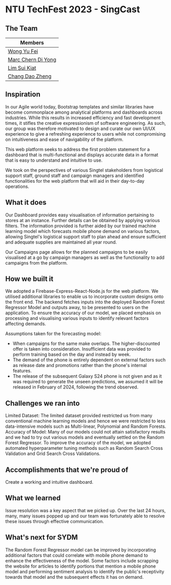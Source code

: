 # NTU TechFest 2023 - SingCast

## The Team

| Members                                             | 
| --------------------------------------------------- | 
| [Wong Yu Fei](https://github.com/Ranchu2000)        | 
| [Marc Chern Di Yong](https://github.com/Trigon25)   | 
| [Lim Sui Kiat](https://github.com/sktlim)           |
| [Chang Dao Zheng](https://github.com/changdaozheng) |

## Inspiration
In our Agile world today, Bootstrap templates and similar libraries have become commonplace among analytical platforms and dashboards across industries. While this results in increased efficiency and fast development times, it stifles the creative expressionism of software engineering. As such, our group was therefore motivated to design and curate our own UI/UX experience to give a refreshing experience to users while not compromising on intuitiveness and ease of navigability of the platform.

This web platform seeks to address the first problem statement for a dashboard that is multi-functional and displays accurate data in a format that is easy to understand and intuitive to use.

We took on the perspectives of various Singtel stakeholders from logistical support staff, ground staff and campaign managers and identified functionalities for the web platform that will aid in their day-to-day operations.

## What it does
Our Dashboard provides easy visualisation of information pertaining to stores at an instance. Further details can be obtained by applying various filters. The information provided is further aided by our trained machine learning model which forecasts mobile phone demand on various factors, allowing Singtel's logistical support staff to plan ahead and ensure sufficient and adequate supplies are maintained all year round.

Our Campaigns page allows for the planned campaigns to be easily visualised at a go by campaign managers as well as the functionality to add campaigns from the platform.

## How we built it
We adopted a Firebase-Express-React-Node.js for the web platform.
We utilised additional libraries to enable us to incorporate custom designs onto the front end.
The backend fetches inputs into the deployed Random Forest Regressor Model and outputs away, to be presented to users on the application. To ensure the accuracy of our model, we placed emphasis on processing and visualising various inputs to identify relevant factors affecting demands.

Assumptions taken for the forecasting model:
- When campaigns for the same make overlaps. The higher-discounted offer is taken into consideration. Insufficient data was provided to perform training based on the day and instead by week.
- The demand of the phone is entirely dependent on external factors such as release date and promotions rather than the phone's internal features.
- The release of the subsequent Galaxy S24 phone is not given and as it was required to generate the unseen predictions, we assumed it will be released in February of 2024, following the trend observed.

## Challenges we ran into
Limited Dataset: The limited dataset provided restricted us from many conventional machine learning models and hence we were restricted to less data-intensive models such as Multi-linear, Polynomial and Random Forests.
Accuracy of Model: Many of our models could not attain satisfactory results and we had to try out various models and eventually settled on the Random Forest Regressor. To improve the accuracy of the model, we adopted automated hyperparameter tuning methods such as Random Search Cross Validation and Grid Search Cross Validations.

## Accomplishments that we're proud of
Create a working and intuitive dashboard.

## What we learned
Issue resolution was a key aspect that we picked up. Over the last 24 hours, many, many issues popped up and our team was fortunately able to resolve these issues through effective communication.

## What's next for SYDM
The Random Forest Regressor model can be improved by incorporating additional factors that could correlate with mobile phone demand to enhance the effectiveness of the model. Some factors include scrapping the website for articles to identify portions that mention a mobile phone model and performing sentiment analysis to identify the public's receptivity towards that model and the subsequent effects it has on demand.
